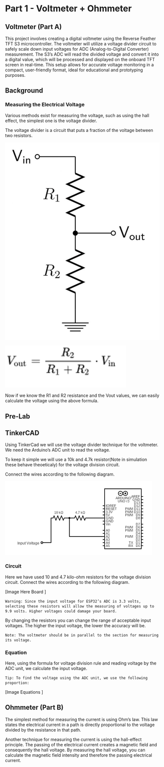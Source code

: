 # Part 1 - Voltmeter + Ohmmeter

## Voltmeter (Part A)
This project involves creating a digital voltmeter using the Reverse Feather TFT S3 microcontroller. The voltmeter will utilize a voltage divider circuit to safely scale down input voltages for ADC (Analog-to-Digital Converter) measurement. The S3’s ADC will read the divided voltage and convert it into a digital value, which will be processed and displayed on the onboard TFT screen in real-time. This setup allows for accurate voltage monitoring in a compact, user-friendly format, ideal for educational and prototyping purposes.


## Background 

### Measuring the Electrical Voltage

Various methods exist for measuring the voltage, such as using the hall effect, the simplest one is the voltage divider.

The voltage divider is a circuit that puts a fraction of the voltage between two resistors.

![Voltage Divider](/assets/images/voltage_div.png)

![Voltage Divider Equation](/assets/images/voltage_eq.png)

Now if we know the R1 and R2 resistance and the Vout values, we can easily calculate the voltage using the above formula.


## Pre-Lab

## TinkerCAD

Using TinkerCad we will use the voltage divider technique for the voltmeter. We need the Arduino’s ADC unit to read the voltage. 

To keep it simple we will use a 10k and 4.7k resistor(Note in simulation these behave theoeticaly) for the voltage division circuit.

Connect the wires according to the following diagram.

![Voltmeter Circuit](/assets/images/P1A_circuit.png)

### Circuit 
Here we have used 10 and 4.7 kilo-ohm resistors for the voltage division circuit. Connect the wires according to the following diagram.

[Image Here Board ]

    Warning: Since the input voltage for ESP32’s ADC is 3.3 volts, selecting these resistors will allow the measuring of voltages up to 9.9 volts. Higher voltages could damage your board.

By changing the resistors you can change the range of acceptable input voltages. The higher the input voltage, the lower the accuracy will be.

    Note: The voltmeter should be in parallel to the section for measuring its voltage.

### Equation 
Here, using the formula for voltage division rule and reading voltage by the ADC unit, we calculate the input voltage.

    Tip: To find the voltage using the ADC unit, we use the following proportion:

[Image Equations ]


## Ohmmeter (Part B)

The simplest method for measuring the current is using Ohm’s law. This law states the electrical current in a path is directly proportional to the voltage divided by the resistance in that path.

Another technique for measuring the current is using the hall-effect principle. The passing of the electrical current creates a magnetic field and consequently the hall voltage. By measuring the hall voltage, you can calculate the magnetic field intensity and therefore the passing electrical current.